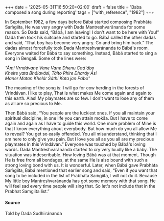 +++
date = '2025-05-31T16:50:20+02:00'
draft = false
title = 'Baba composed a song during reporting'
tags = ["with_reference", "1982"]
+++

In September 1982, a few days before Bábá started composing Prabháta Saḿgiita, He was very angry with Dada Mantreshvarānanda for some reason. So Dada said, “Bábá, I am leaving! I don't want to be here with You!” Dada then took his suitcase and started to go.
Bábá called the other dadas and said, “That boy has become very angry. Go and bring him back.”
The dadas almost forcefully took Dada Mantreshvaránanda to Bábá's room. Everyone waited for Bábá to say something. Instead, Bábá started to sing a song in Bengali. Some of the lines were:

*"Ámi Vrndávane Vane Vane Dhenu Cad'ábo*  
*Khelte yata Bhálavási, Táito Phire Dharáy Ási*  
*Maner Matan Khelár Sáthi Kata jan Pábo"*  

The meaning of the song is: 
I will go for cow herding in the forests of Vrindávan. I like to play, That is what makes Me come again and again to this earth. Alas! My playmates are so few. I don't want to lose any of them as all are so precious to Me.

Then Bábá said, “You people are the luckiest ones. If you all maintain your spiritual discipline, in one life you can attain mokša. But I have to come again and again as I have to guide this world. One more problem of Mine is that I know everything about everybody. But how much do you all allow Me to reveal? You get so easily offended. You all misunderstand, thinking that I am here to only give you pain. But I love you all as you all are my precious playmates in this Vrindávan.”
Everyone was touched by Bábá's loving words. Dada Mantreshvaránanda started to cry very loudly like a baby. The situation was indescribable. How loving Bábá was at that moment. Though He is free from all bondages, at the same He is also bound with such a strong loving bond with us. It is wonderful.
Later, when Bábá gave Prabháta Saḿgiita, Bábá mentioned that earlier song and said, “Even if you want that song to be included in the list of Prabháta Saḿgiita, I will not do it. Because My little boy Mantreshvarānanda has got some memory with that song. He will feel sad every time people will sing that. So let's not include that in the Prabhat Samgiita list.”

#### Source
Told by Dada Sudhiiránanda